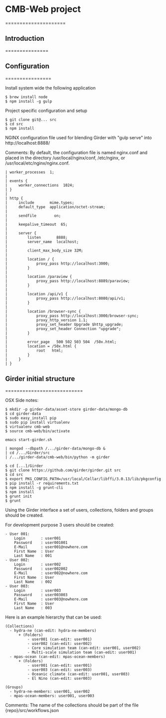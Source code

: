 # CMB-Web project
=====================

## Introduction
===============


## Configuration
================

Install system wide the following application

    $ brew install node
    $ npm install -g gulp

Project specific configuration and setup

    $ git clone git@... src
    $ cd src
    $ npm install

NGINX configuration file used for blending Girder with "gulp serve" into
http://localhost:8888/

Comments:
    By default, the configuration file is named nginx.conf and placed
    in the directory /usr/local/nginx/conf, /etc/nginx, or /usr/local/etc/nginx/nginx.conf.

    | worker_processes  1;
    |
    | events {
    |     worker_connections  1024;
    | }
    |
    | http {
    |     include       mime.types;
    |     default_type  application/octet-stream;
    |
    |     sendfile        on;
    |
    |     keepalive_timeout  65;
    |
    |     server {
    |         listen       8888;
    |         server_name  localhost;
    |
    |         client_max_body_size 32M;
    |
    |         location / {
    |             proxy_pass http://localhost:3000;
    |         }
    |
    |         location /paraview {
    |             proxy_pass http://localhost:8889/paraview;
    |         }
    |
    |         location /api/v1 {
    |             proxy_pass http://localhost:8080/api/v1;
    |         }
    |
    |         location /browser-sync {
    |             proxy_pass http://localhost:3000/browser-sync;
    |             proxy_http_version 1.1;
    |             proxy_set_header Upgrade $http_upgrade;
    |             proxy_set_header Connection "upgrade";
    |         }
    |
    |         error_page   500 502 503 504  /50x.html;
    |         location = /50x.html {
    |             root   html;
    |         }
    |     }
    | }

## Girder initial structure
===========================

OSX Side notes:

    $ mkdir -p girder-data/asset-store girder-data/mongo-db
    $ cd girder-data
    $ sudo easy_install pip
    $ sudo pip install virtualenv
    $ virtualenv cmb-web
    $ source cmb-web/bin/activate

    emacs start-girder.sh

    | mongod --dbpath /.../girder-data/mongo-db &
    | cd /.../Girder/src
    | /.../girder-data/cmb-web/bin/python -m girder

    $ cd [...]/Girder
    $ git clone https://github.com/girder/girder.git src
    $ cd src
    $ export PKG_CONFIG_PATH=/usr/local/Cellar/libffi/3.0.13/lib/pkgconfig
    $ pip install -r requirements.txt
    $ npm install -g grunt-cli
    $ npm install
    $ grunt init
    $ grunt

Using the Girder interface a set of users, collections, folders and groups
should be created.

For development purpose 3 users should be created:

    - User 001:
        Login       : user001
        Password    : user001001
        E-Mail      : user001@nowhere.com
        First Name  : User
        Last Name   : 001
    - User 002:
        Login       : user002
        Password    : user002002
        E-Mail      : user002@nowhere.com
        First Name  : User
        Last Name   : 002
    - User 003:
        Login       : user003
        Password    : user003003
        E-Mail      : user003@nowhere.com
        First Name  : User
        Last Name   : 003

Here is an example hierarchy that can be used:

    (Collections)
      - hydra-ne (can-edit: hydra-ne-members)
          + (Folders)
              - user001 (can-edit: user001)
              - user002 (can-edit: user002)
              - Core simulation team (can-edit: user001, user002)
              - Multi-scale simulation team (can-edit: user001)
      - mpas-ocean (can-edit: mpas-ocean-members)
          + (Folders)
              - user001 (can-edit: user001)
              - user003 (can-edit: user003)
              - Oceanic climate (can-edit: user001, user003)
              - El Nino (can-edit: user003)

    (Groups)
      - hydra-ne-members: user001, user002
      - mpas-ocean-members: user001, user003

Comments:
    The name of the collections should be part of the file {repo}/src/workflows.json


